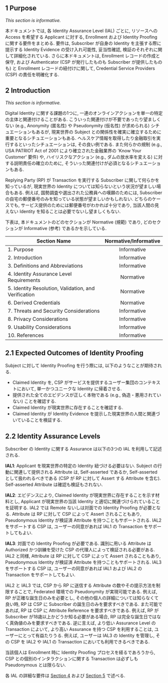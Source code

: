 <a name="sec1"></a>

<div class="breaker"></div>

## 1 <a name="purpose"></a> Purpose

_This section is informative._

本ドキュメントでは, 各 Identity Assurance Level (IAL) ごとに, リソースへの Access を希望する Applicant に対する, Enrollment および Identity Proofing に関する要件をまとめる. 要件は, Subscriber が自身の Identity を主張する際に提示する Identity Evidence の受け入れ可能性, 妥当性確認, 検証のそれぞれに関して詳細化されている. さらに本ドキュメントは, Enrollment レコードの作成と保守, および Authenticator (CSP が発行したものも Subscriber が提供したものも) と Enrollment レコードの紐付けに関して, Credential Service Providers (CSP) の責任を明確化する.

<!-- This document provides requirements for enrollment and identity proofing of applicants that wish to gain access to resources at each Identity Assurance Level (IAL). The requirements detail the acceptability, validation, and verification of identity evidence that will be presented by a subscriber to support their claim of identity. This document also details the responsibilities of Credential Service Providers (CSPs) with respect to establishing and maintaining enrollment records and binding authenticators (either CSP-issued or subscriber-provided) to the enrollment record. -->

<a name="sec2"></a>

## 2 <a name="intro"></a> Introduction

_This section is informative._

Digital Identity に関する課題の1つに, 一連のオンラインアクションを単一の特定の主体と関連付けることがある. こういった関連付けが不要であったり望ましくない (e.g., Anonymity (匿名性) や Pseudonymity (仮名性) が求められる) シチュエーションもあるが, 現実世界の Subject との関係性を確実に確立するために重要となるシチュエーションもある. ヘルスケア情報を取得したり金融取引を実行するといったシチュエーションは, その良い例である. また何らかの規制 (e.g., USA PATRIOT Act of 2001 により確立された金融業界の 'Know Your Customer' 要件) や, ハイリスクなアクション (e.g., ダムの放水率を変える) に対する説明責任の確立のために, そういった関連付けが必須となるシチュエーションもある.

<!-- One of the challenges associated with digital identity is the association of a set of online activities with a single specific entity. While there are situations where this is not required or is even undesirable (e.g., use cases where anonymity or pseudonymity are required), there are others where it is important to reliably establish an association with a real-life subject. Examples include obtaining health care and executing financial transactions. There are also situations where the association is required for regulatory reasons (e.g., the financial industry's 'Know Your Customer' requirements, established in the implementation of the USA PATRIOT Act of 2001) or to establish accountability for high-risk actions (e.g., changing the release rate of water from a dam). -->

Replying Party (RP) が Transaction を実行する Subscriber に関して何らかを知っているが, 現実世界の Identity については知らないという状況が望ましい場合もある. 例えば, 国勢調査や選出された公務員への嘆願のためには, Subscriber の自宅の郵便番号のみを知っている状態が望ましいかもしれない. どちらのケースでも, サービス提供のためには郵便番号がわかれば十分であり, 当該人間の見えない Identity を知ることは必要でないし望ましくもない.

<!-- There are also instances where it is desirable for a relying party (RP) to know something about a subscriber executing a transaction, but not know their real-life identity. For example, it may be desirable to only know a subscriber's home ZIP code for purposes of census-taking or petitioning an elected official. In both instances, the ZIP code is sufficient to deliver the service; it is not necessary or desirable to know the underlying identity of the person. -->

下表は, 本ドキュメントのどのセクションが Normative (規範) であり, どのセクションが Informative (参考) であるかを示している.

<!-- The following table states which sections of this document are normative and which are informative: -->

|Section Name|Normative/Informative|
|----|:--:|
|1. Purpose|Informative|
|2. Introduction|Informative|
|3. Definitions and Abbreviations|Informative|
|4. Identity Assurance Level Requirements|Normative|
|5. Identity Resolution, Validation, and Verification|Normative|
|6. Derived Credentials|Normative|
|7. Threats and Security Considerations|Informative|
|8. Privacy Considerations|Informative|
|9. Usability Considerations|Informative|
|10. References|Informative|

## 2.1 Expected Outcomes of Identity Proofing

Subject に対して Identity Proofing を行う際には, 以下のようなことが期待される.

<!-- When a subject is identity proofed, the expected outcomes are: -->

* Claimed Identity を, CSP がサービスを提供するユーザー集団のコンテキストにおいて, 単一かつユニークな Identity に帰着させる.
* 提供された全てのエビデンスが正しく本物である (e.g., 偽造・悪用されていない) ことを確認する.
* Claimed Identity が現実世界に存在することを確認する.
* Claimed Identity が Identity Evidence を提示した現実世界の人間と関連づいていることを検証する.

<!--
* Resolve a claimed identity to a single, unique identity within the context of the population of users the CSP serves.
* Validate that all supplied evidence is correct and genuine (e.g., not counterfeit or misappropriated).
* Validate that the claimed identity exists in the real world.
* Verify that the claimed identity is associated with the real person supplying the identity evidence.
-->

## 2.2 Identity Assurance Levels

Subscriber の Identity に関する Assurance は以下の3つの IAL を利用して記述される.

<!-- Assurance in a subscriber's identity is described using one of three IALs: -->

**IAL1**: Applicant を現実世界の特定の Identity 紐づける必要はない. Subject の行動に関連して提供される Attribute は, Self-asserted であるか, Self-asserted として扱われるべきである (CSP が RP に対して Assert する Attribute を含む). Self-asserted Attribute は確認も検証もされない.

<!-- **IAL1**: There is no requirement to link the applicant to a specific real-life identity. Any attributes provided in conjunction with the subject's activities are self-asserted or should be treated as self-asserted (including attributes a CSP asserts to an RP). Self-asserted attributes are neither validated nor verified. -->

**IAL2**: エビデンスにより, Claimed Identity が現実世界に存在することを示す材料とし, Applicant が現実世界の当該 Identity と適切に関連づけられていることを証明する. IAL2 では Remote ないしは対面での Identity Proofing が必要となる. Attribute は RP に対して CSP によって Assert されることもあり, Pseudonymous Identity が検証済 Attribute を持つこともサポートされる. IAL2 をサポートする CSP は, ユーザーの同意があれば IAL1 の Transaction をサポートしてもよい.

<!-- **IAL2**: Evidence supports the real-world existence of the claimed identity and verifies that the applicant is appropriately associated with this real-world identity. IAL2 introduces the need for either remote or physically-present identity proofing. Attributes could be asserted by CSPs to RPs in support of pseudonymous identity with verified attributes. A CSP that supports IAL2 can support IAL1 transactions if the user consents. -->

**IAL3**: 対面での Identity Proofing が必要である. 識別に用いる Attribute は Authorized かつ訓練を受けた CSP の代理人によって検証される必要がある. IAL2 と同様, Attribute は RP に対して CSP によって Assert されることもあり, Pseudonymous Identity が検証済 Attribute を持つこともサポートされる. IAL3 をサポートする CSP は, ユーザーの同意があれば IAL1 および IAL2 の Transaction をサポートしてもよい.

<!-- **IAL3**: Physical presence is required for identity proofing. Identifying attributes must be verified by an authorized and trained CSP representative. As with IAL2, attributes could be asserted by CSPs to RPs in support of pseudonymous identity with verified attributes. A CSP that supports IAL3 can support IAL1 and IAL2 identity attributes if the user consents. -->

IAL2 と IAL3 では, CSP から RP に送信する Attribute の数やその提示方法を制限することで, Federated 環境での Pseudonymity が実現可能である. 例えば, RP が正確な誕生日のみを必要とし, その他の個人の詳細については知らなくて良い時, RP は CSP に Subscriber の誕生日のみを要求すべきである. また可能であれば, RP は CSP に Attribute Reference を要求すべきである. 例えば, RP が Subscriber が18歳以上かどうか知る必要がある場合, RP は完全な誕生日ではなく真偽値のみを要求すべきである. 逆に言えば, より低い Assurance Level の Transaction によいて, より高い Assurance を持つ CSP を利用することは, ユーザーにとって有益たりうる. 例えば, ユーザーは IAL3 の Identity を管理し, その CSP を IAL2 や IAL1 の Transaction においても利用できるべきである.

<!-- At IAL2 and IAL3, pseudonymity in federated environments is enabled by limiting the number of attributes sent from the CSP to the RP, or the way they are presented. For example, if a RP needs a valid birthdate but no other personal details, the RP should leverage a CSP to request just the birthdate of the subscriber. Wherever possible, the RP should ask the CSP for an attribute reference. For example, if a RP needs to know if a claimant is older than 18 they should request a boolean value, not the entire birthdate, to evaluate age. Conversely, it may be beneficial to the user that uses a high assurance CSP for transactions at lower assurance levels.  For example, a user may maintain an IAL3 identity, yet should be able to use their CSP for IAL2 and IAL1 transactions. -->

当該個人は Enrollment 時に Identity Proofing プロセスを経るであろうから, CSP との個別のインタラクションに関する Transaction は必ずしも Pseudonymous とは限らない.

<!-- Since the individual will have undergone an identity proofing process at enrollment, transactions with respect to individual interactions with the CSP may not necessarily be pseudonymous. -->

各 IAL の詳細な要件は [Section 4](#ial-section) および [Section 5](#ipv-section) で述べる.

<!-- Detailed requirements for each of the IALs are given in [Section 4](#ial-section) and [Section 5](#ipv-section). -->
